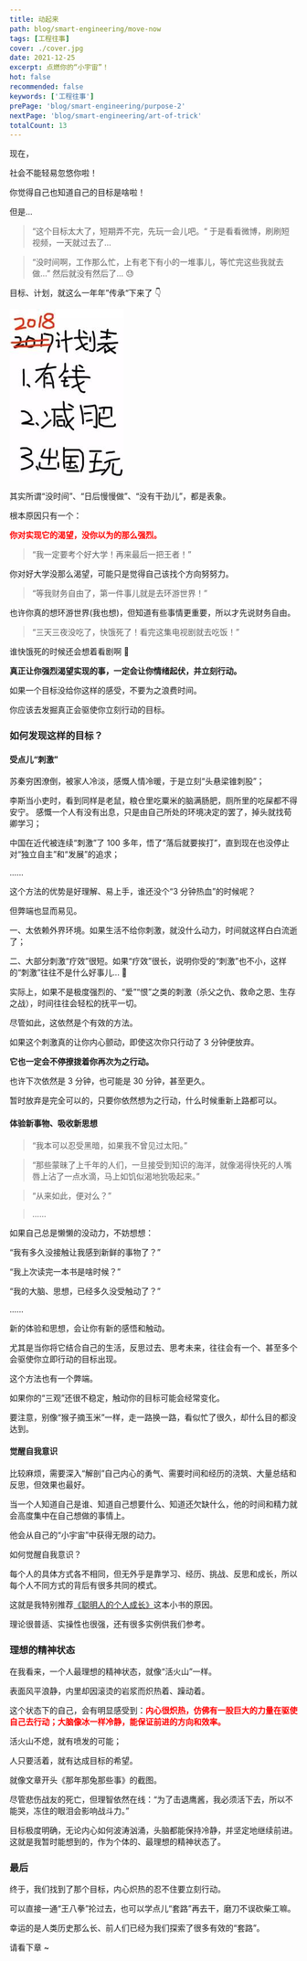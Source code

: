 ```yaml
---
title: 动起来
path: blog/smart-engineering/move-now
tags: [工程往事]
cover: ./cover.jpg
date: 2021-12-25
excerpt: 点燃你的“小宇宙”！
hot: false
recommended: false
keywords: ['工程往事']
prePage: 'blog/smart-engineering/purpose-2'
nextPage: 'blog/smart-engineering/art-of-trick'
totalCount: 13
---
```


现在，

社会不能轻易忽悠你啦！

你觉得自己也知道自己的目标是啥啦！

但是...

> “这个目标太大了，短期弄不完，先玩一会儿吧。“ 于是看看微博，刷刷短视频，一天就过去了...

> “没时间啊，工作那么忙，上有老下有小的一堆事儿，等忙完这些我就去做...” 然后就没有然后了... 😓

目标、计划，就这么一年年”传承“下来了 👇

![](./plan.jpeg)

其实所谓“没时间”、“日后慢慢做”、“没有干劲儿”，都是表象。

根本原因只有一个：

<font color="red">**你对实现它的渴望，没你以为的那么强烈。**</font>

> “我一定要考个好大学！再来最后一把王者！”

你对好大学没那么渴望，可能只是觉得自己该找个方向努努力。

> “等我财务自由了，第一件事儿就是去环游世界！”

也许你真的想环游世界(我也想)，但知道有些事情更重要，所以才先说财务自由。

> “三天三夜没吃了，快饿死了！看完这集电视剧就去吃饭！”

谁快饿死的时候还会想着看剧啊 🤣

**真正让你强烈渴望实现的事，一定会让你情绪起伏，并立刻行动。**

如果一个目标没给你这样的感受，不要为之浪费时间。

你应该去发掘真正会驱使你立刻行动的目标。

### 如何发现这样的目标？

#### 受点儿“刺激”

苏秦穷困潦倒，被家人冷淡，感慨人情冷暖，于是立刻“头悬梁锥刺股”；

李斯当小吏时，看到同样是老鼠，粮仓里吃粟米的脑满肠肥，厕所里的吃屎都不得安宁。 感慨一个人有没有出息，只是由自己所处的环境决定的罢了，掉头就找荀卿学习；

中国在近代被连续“刺激”了 100 多年，悟了“落后就要挨打”，直到现在也没停止对“独立自主”和“发展”的追求；

......

这个方法的优势是好理解、易上手，谁还没个“3 分钟热血”的时候呢？

但弊端也显而易见。

一、太依赖外界环境。如果生活不给你刺激，就没什么动力，时间就这样白白流逝了；

二、大部分刺激“疗效”很短。如果“疗效”很长，说明你受的“刺激”也不小，这样的“刺激”往往不是什么好事儿... 🥺

实际上，如果不是极度强烈的、“爱”“恨”之类的刺激（杀父之仇、救命之恩、生存之战），时间往往会轻松的抚平一切。

尽管如此，这依然是个有效的方法。

如果这个刺激真的让你内心颤动，即使这次你只行动了 3 分钟便放弃。

**它也一定会不停撩拨着你再次为之行动。**

也许下次依然是 3 分钟，也可能是 30 分钟，甚至更久。

暂时放弃是完全可以的，只要你依然想为之行动，什么时候重新上路都可以。

#### 体验新事物、吸收新思想

> “我本可以忍受黑暗，如果我不曾见过太阳。”

> “那些蒙昧了上千年的人们，一旦接受到知识的海洋，就像渴得快死的人嘴唇上沾了一点水滴，马上如饥似渴地狁吸起来。”

> “从来如此，便对么？”

> ......

如果自己总是懒懒的没动力，不妨想想：

“我有多久没接触让我感到新鲜的事物了？”

“我上次读完一本书是啥时候？”

“我的大脑、思想，已经多久没受触动了？”

......​

新的体验和思想，会让你有新的感悟和触动。

尤其是当你将它结合自己的生活，反思过去、思考未来，往往会有一个、甚至多个会驱使你立即行动的目标出现。

这个方法也有一个弊端。

如果你的“三观”还很不稳定，触动你的目标可能会经常变化。

要注意，别像“猴子摘玉米”一样，走一路换一路，看似忙了很久，却什么目的都没达到。

#### 觉醒自我意识

比较麻烦，需要深入“解剖”自己内心的勇气、需要时间和经历的浇筑、大量总结和反思，但效果也最好。

当一个人知道自己是谁、知道自己想要什么、知道还欠缺什么，他的时间和精力就会高度集中在自己想做的事情上。

他会从自己的“小宇宙”中获得无限的动力。

如何觉醒自我意识？

每个人的具体方式各不相同，但无外乎是靠学习、经历、挑战、反思和成长，所以每个人不同方式的背后有很多共同的模式。

这就是我特别推荐[《聪明人的个人成长》](/tags/Personal%20Development%20for%20Smart%20People)这本小书的原因。

理论很普适、实操性也很强，还有很多实例供我们参考。

### 理想的精神状态

在我看来，一个人最理想的精神状态，就像“活火山”一样。

表面风平浪静，内里却因滚烫的岩浆而炽热着、躁动着。

这个状态下的自己，会有明显感受到：<font color="red">**内心很炽热，仿佛有一股巨大的力量在驱使自己去行动；大脑像冰一样冷静，能保证前进的方向和效率。**</font>

活火山不熄，就有喷发的可能；

人只要活着，就有达成目标的希望。

就像文章开头《那年那兔那些事》的截图。

尽管悲伤战友的死亡，但理智依然在线：“为了击退鹰酱，我必须活下去，所以不能哭，冻住的眼泪会影响战斗力。”

目标极度明确，无论内心如何波涛汹涌，头脑都能保持冷静，并坚定地继续前进。这就是我暂时能想到的，作为个体的、最理想的精神状态了。

### 最后

终于，我们找到了那个目标，内心炽热的忍不住要立刻行动。

可以直接一通“王八拳”抡过去，也可以学点儿“套路”再去干，磨刀不误砍柴工嘛。

幸运的是人类历史那么长、前人们已经为我们探索了很多有效的“套路”。

请看下章 ~
